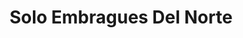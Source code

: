 ---
title: "Solo Embragues Del Norte"
url: /barrios-unidos/solo-embragues-del-norte/
shop: piezas de automóviles
---